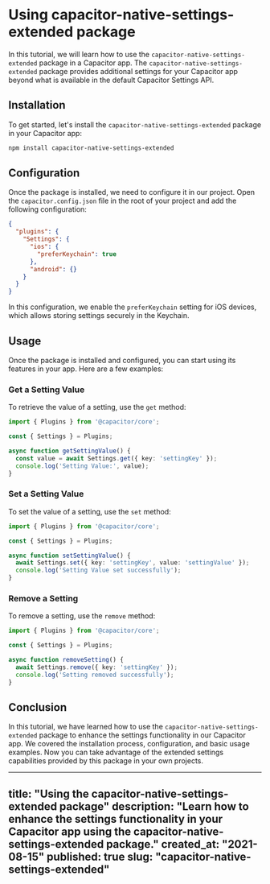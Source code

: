 # Using capacitor-native-settings-extended package

In this tutorial, we will learn how to use the `capacitor-native-settings-extended` package in a Capacitor app. The `capacitor-native-settings-extended` package provides additional settings for your Capacitor app beyond what is available in the default Capacitor Settings API.

## Installation

To get started, let's install the `capacitor-native-settings-extended` package in your Capacitor app:

```bash
npm install capacitor-native-settings-extended
```

## Configuration

Once the package is installed, we need to configure it in our project. Open the `capacitor.config.json` file in the root of your project and add the following configuration:

```json
{
  "plugins": {
    "Settings": {
      "ios": {
        "preferKeychain": true
      },
      "android": {}
    }
  }
}
```

In this configuration, we enable the `preferKeychain` setting for iOS devices, which allows storing settings securely in the Keychain.

## Usage

Once the package is installed and configured, you can start using its features in your app. Here are a few examples:

### Get a Setting Value

To retrieve the value of a setting, use the `get` method:

```typescript
import { Plugins } from '@capacitor/core';

const { Settings } = Plugins;

async function getSettingValue() {
  const value = await Settings.get({ key: 'settingKey' });
  console.log('Setting Value:', value);
}
```

### Set a Setting Value

To set the value of a setting, use the `set` method:

```typescript
import { Plugins } from '@capacitor/core';

const { Settings } = Plugins;

async function setSettingValue() {
  await Settings.set({ key: 'settingKey', value: 'settingValue' });
  console.log('Setting Value set successfully');
}
```

### Remove a Setting

To remove a setting, use the `remove` method:

```typescript
import { Plugins } from '@capacitor/core';

const { Settings } = Plugins;

async function removeSetting() {
  await Settings.remove({ key: 'settingKey' });
  console.log('Setting removed successfully');
}
```

## Conclusion

In this tutorial, we have learned how to use the `capacitor-native-settings-extended` package to enhance the settings functionality in our Capacitor app. We covered the installation process, configuration, and basic usage examples. Now you can take advantage of the extended settings capabilities provided by this package in your own projects.

---
title: "Using the capacitor-native-settings-extended package"
description: "Learn how to enhance the settings functionality in your Capacitor app using the capacitor-native-settings-extended package."
created_at: "2021-08-15"
published: true
slug: "capacitor-native-settings-extended"
---